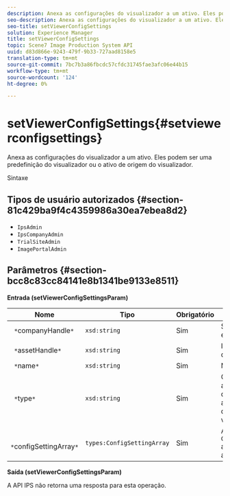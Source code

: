 ```yaml
---
description: Anexa as configurações do visualizador a um ativo. Eles podem ser uma predefinição do visualizador ou o ativo de origem do visualizador.
seo-description: Anexa as configurações do visualizador a um ativo. Eles podem ser uma predefinição do visualizador ou o ativo de origem do visualizador.
seo-title: setViewerConfigSettings
solution: Experience Manager
title: setViewerConfigSettings
topic: Scene7 Image Production System API
uuid: d83d866e-9243-479f-9b33-727aad8158e5
translation-type: tm+mt
source-git-commit: 7bc7b3a86fbcdc57cfdc31745fae3afc06e44b15
workflow-type: tm+mt
source-wordcount: '124'
ht-degree: 0%

---
```



# setViewerConfigSettings{#setviewerconfigsettings}

Anexa as configurações do visualizador a um ativo. Eles podem ser uma predefinição do visualizador ou o ativo de origem do visualizador.

Sintaxe

## Tipos de usuário autorizados {#section-81c429ba9f4c4359986a30ea7ebea8d2}

* `IpsAdmin`
* `IpsCompanyAdmin`
* `TrialSiteAdmin`
* `ImagePortalAdmin`

## Parâmetros {#section-bcc8c83cc84141e8b1341be9133e8511}

**Entrada (setViewerConfigSettingsParam)**

| Nome | Tipo | Obrigatório | Descrição |
|---|---|---|---|
| ` *`companyHandle`*` | `xsd:string` | Sim | Segure a empresa. |
| ` *`assetHandle`*` | `xsd:string` | Sim | Identificador de ativos. |
| ` *`name`*` | `xsd:string` | Sim | Nome do ativo. |
| ` *`type`*` | `xsd:string` | Sim | O tipo de ativo ao qual você deseja aplicar a configuração do visualizador. |
| ` *`configSettingArray`*` | `types:ConfigSettingArray` | Sim | A matriz de `ConfigSettings` aplicada ao ativo. |

**Saída (setViewerConfigSettingsParam)**

A API IPS não retorna uma resposta para esta operação.
